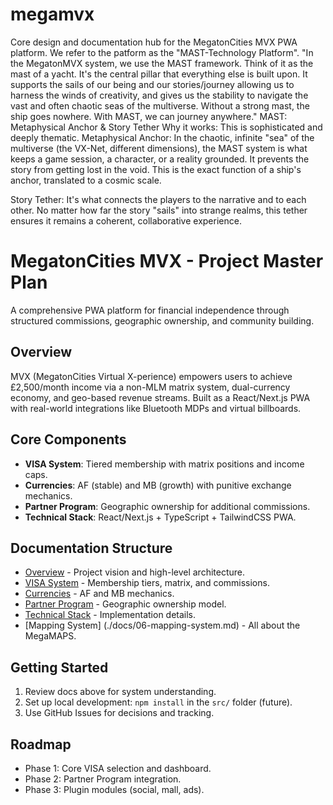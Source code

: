 # megamvx
Core design and documentation hub for the MegatonCities MVX PWA platform.
We refer to the patform as the "MAST-Technology Platform". "In the MegatonMVX system, we use the MAST framework. Think of it as the mast of a yacht. 
It's the central pillar that everything else is built upon. It supports the sails of our being and our stories/journey allowing us to harness the winds of creativity, and gives us the stability to navigate the vast and often chaotic seas of the multiverse. Without a strong mast, the ship goes nowhere. With MAST, we can journey anywhere."
MAST: Metaphysical Anchor & Story Tether
Why it works: This is sophisticated and deeply thematic.
Metaphysical Anchor: In the chaotic, infinite "sea" of the multiverse (the VX-Net, different dimensions), the MAST system is what keeps a game session, a character, or a reality grounded. It prevents the story from getting lost in the void. This is the exact function of a ship's anchor, translated to a cosmic scale.

Story Tether: It's what connects the players to the narrative and to each other. No matter how far the story "sails" into strange realms, this tether ensures it remains a coherent, collaborative experience.

# MegatonCities MVX - Project Master Plan

A comprehensive PWA platform for financial independence through structured commissions, geographic ownership, and community building.

## Overview
MVX (MegatonCities Virtual X-perience) empowers users to achieve £2,500/month income via a non-MLM matrix system, dual-currency economy, and geo-based revenue streams. Built as a React/Next.js PWA with real-world integrations like Bluetooth MDPs and virtual billboards.

## Core Components
- **VISA System**: Tiered membership with matrix positions and income caps.
- **Currencies**: AF (stable) and MB (growth) with punitive exchange mechanics.
- **Partner Program**: Geographic ownership for additional commissions.
- **Technical Stack**: React/Next.js + TypeScript + TailwindCSS PWA.

## Documentation Structure
- [Overview](./docs/01-overview.md) - Project vision and high-level architecture.
- [VISA System](./docs/02-visa-system.md) - Membership tiers, matrix, and commissions.
- [Currencies](./docs/03-currencies.md) - AF and MB mechanics.
- [Partner Program](./docs/04-partner-program.md) - Geographic ownership model.
- [Technical Stack](./docs/05-technical-stack.md) - Implementation details.
- [Mapping System] (./docs/06-mapping-system.md) - All about the MegaMAPS.

## Getting Started
1. Review docs above for system understanding.
2. Set up local development: `npm install` in the `src/` folder (future).
3. Use GitHub Issues for decisions and tracking.

## Roadmap
- Phase 1: Core VISA selection and dashboard.
- Phase 2: Partner Program integration.
- Phase 3: Plugin modules (social, mall, ads).
